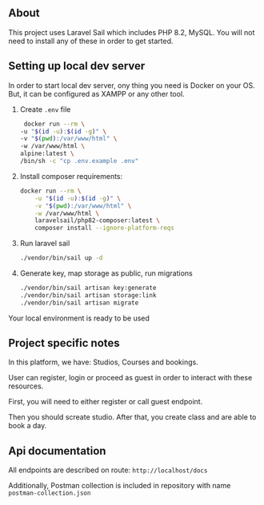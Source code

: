 ## About

This project uses Laravel Sail which includes PHP 8.2, MySQL. You will not need to install any of these in order to get started. 

## Setting up local dev server

In order to start local dev server, ony thing you need is Docker on your OS. But, it can be configured as XAMPP or any other tool.


1. Create `.env` file

    ```bash
     docker run --rm \
    -u "$(id -u):$(id -g)" \
    -v "$(pwd):/var/www/html" \
    -w /var/www/html \
    alpine:latest \
    /bin/sh -c "cp .env.example .env"
    ```
   

2. Install composer requirements:
    ```bash
    docker run --rm \
        -u "$(id -u):$(id -g)" \
        -v "$(pwd):/var/www/html" \
        -w /var/www/html \
        laravelsail/php82-composer:latest \
        composer install --ignore-platform-reqs
    ```
3. Run laravel sail

    ```bash
    ./vendor/bin/sail up -d
    ```

6. Generate key, map storage as public, run migrations

    ```bash
    ./vendor/bin/sail artisan key:generate
    ./vendor/bin/sail artisan storage:link
    ./vendor/bin/sail artisan migrate
    ```

Your local environment is ready to be used

## Project specific notes

In this platform, we have: Studios, Courses and bookings.

User can register, login or proceed as guest in order to interact with these resources.

First, you will need to either register or call guest endpoint.

Then you should screate studio. After that, you create class and are able to book a day.

## Api documentation

All endpoints are described on route: `http://localhost/docs`

Additionally, Postman collection is included in repository with name `postman-collection.json`
